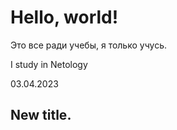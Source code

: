 # Hello, world! 

Это все ради учебы, я только учусь.

I study in Netology

03.04.2023

## New title.